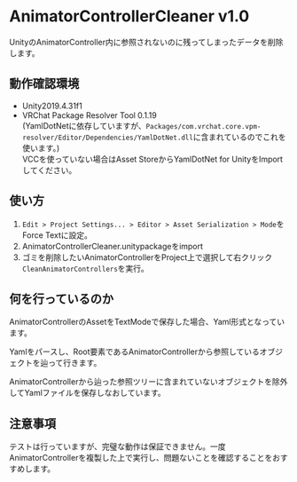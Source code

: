# AnimatorControllerCleaner v1.0
UnityのAnimatorController内に参照されないのに残ってしまったデータを削除します。

## 動作確認環境
* Unity2019.4.31f1
* VRChat Package Resolver Tool 0.1.19<br>
  (YamlDotNetに依存していますが、`Packages/com.vrchat.core.vpm-resolver/Editor/Dependencies/YamlDotNet.dll`に含まれているのでこれを使います。)<br>
  VCCを使っていない場合はAsset StoreからYamlDotNet for UnityをImportしてください。

## 使い方
1. `Edit > Project Settings... > Editor > Asset Serialization > Mode`をForce Textに設定。
2. AnimatorControllerCleaner.unitypackageをimport
3. ゴミを削除したいAnimatorControllerをProject上で選択して右クリック `CleanAnimatorControllers`を実行。

## 何を行っているのか
AnimatorControllerのAssetをTextModeで保存した場合、Yaml形式となっています。

Yamlをパースし、Root要素であるAnimatorControllerから参照しているオブジェクトを辿って行きます。

AnimatorControllerから辿った参照ツリーに含まれていないオブジェクトを除外してYamlファイルを保存しなおしています。

## 注意事項
テストは行っていますが、完璧な動作は保証できません。一度AnimatorControllerを複製した上で実行し、問題ないことを確認することをおすすめします。
